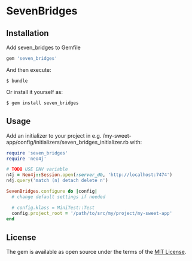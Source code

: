 # SevenBridges


## Installation

Add seven_bridges to Gemfile
```ruby
gem 'seven_bridges'
```

And then execute:

    $ bundle

Or install it yourself as:

    $ gem install seven_bridges

## Usage

Add an initializer to your project in e.g. /my-sweet-app/config/initializers/seven_bridges_initializer.rb with:

```ruby
require 'seven_bridges'
require 'neo4j'

# TODO USE ENV variable
n4j = Neo4j::Session.open(:server_db, 'http://localhost:7474') 
n4j.query('match (n) detach delete n')

SevenBridges.configure do |config|
  # change default settings if needed

  # config.klass = MiniTest::Test
  config.project_root = '/path/to/src/my/project/my-sweet-app'
end
```

## License

The gem is available as open source under the terms of the [MIT License](http://opensource.org/licenses/MIT).

